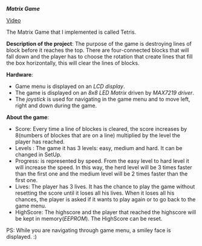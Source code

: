 ***Matrix Game***

[Video](https://www.youtube.com/watch?v=tUaifLaPN-A&t=6s) 

The Matrix Game that I implemented is called Tetris.

**Description of the project**: The purpose of the game is destroying lines of block before it reaches the top. There are four-connected blocks that will fall down and the player has to choose the rotation that create lines that fill the box horizontally, this will clear the lines of blocks.


**Hardware**:

- Game menu is displayed on an *LCD display*.
- The game is displayed on an *8x8 LED Matrix* driven by *MAX7219 driver*.
- The *joystick* is used for navigating in the game menu and to move left, right and down during the game.

**About the game**:
- Score: Every time a line of blockes is cleared, the score increases by 8(numbers of blockes that are on a line) multiplied by the level the player has reached.
- Levels : The game it has 3 levels: easy, medium and hard. It can be changed in SetUp.
- Progress: is represented by speed. From the easy level to hard level it will increase the speed. In this way, the herd level will be 3 times faster than the first one and the medium level will be 2 times faster than the first one.
- Lives: The player has 3 lives. It has the chance to play the game without resetting the score until it loses all his lives. When it loses all his chances, the player is asked if it wants to play again or to go back to the game menu.
- HighScore: The highscore and the player that reached the highscore will be kept in memory(*EEPROM*). The HighScore can be reset.

PS: While you are navigating through game menu, a smiley face is displayed. :)
